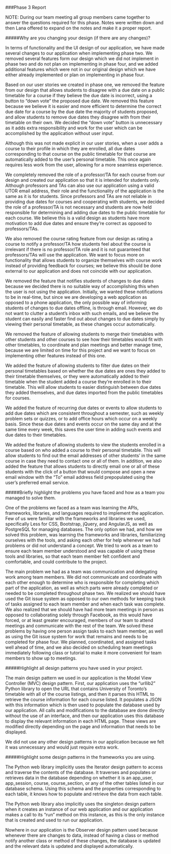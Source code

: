 ###Phase 3 Report

NOTE: During our team meeting all group members came together to answer the questions required for this phase. Notes were written down and then Lana offered to expand on the notes and make it a proper report.

#####Why are you changing your design (if there are any changes)?

In terms of functionality and the UI design of our application, we have made several changes to our application when implementing phase two. We removed several features form our design which we did not implement in phase two and do not plan on implementing in phase four, and we added additional features which were not in our original design which we have either already implemented or plan on implementing in phase four.

Based on our user stories we created in phase one, we removed the feature from our design that allows students to disagree with a due date on a public timetable for a course if they believe the due date is incorrect, using a button to “down vote” the proposed due date. We removed this feature because we believe it is easier and more efficient to determine the correct due date for a course by the due date the majority of students proposed, and allow students to remove due dates they disagree with from their timetable on their own. We decided the “down vote” button is unnecessary as it adds extra responsibility and work for the user which can be accomplished by the application without user input. 

Although this was not made explicit in our user stories, when a user adds a course to their profile in which they are enrolled, all due dates corresponding to that course on the public timetable for that course are automatically added to the user’s personal timetable. This once again requires less work from the user, allowing for a more seamless experience. 

We completely removed the role of a professor/TA for each course from our design and created our application so that it is intended for students only. Although professors and TAs can also use our application using a valid UTOR email address, their role and the functionality of the application is the same as it is for students. Since professors and TAs are not reliable in providing due dates for courses and cooperating with students, we decided the role of a professor/TA is not necessary and students are now held responsible for determining and adding due dates to the public timetable for each course. We believe this is a valid design as students have more motivation to add due dates and ensure they’re correct as opposed to professors/TAs. 

We also removed the course rating feature from our design as rating a course to notify a professor/TA how students feel about the course is irrelevant if there is no professor/TA role and it is not guaranteed that professors/TAs will use the application. We want to focus more on functionality that allows students to organize themselves with course work instead of providing feedback for courses; we believe this should be done external to our application and does not coincide with our application. 

We removed the feature that notifies students of changes to due dates because we decided there is no suitable way of accomplishing this when the user is not using the application. Initially, we wanted these notifications to be in real-time, but since we are developing a web application as opposed to a phone application, the only possible way of informing students of changes to due dates offline, is through email. However, we do not want to clutter a student’s inbox with such emails, and we believe the student can easily and faster find out about changes to due dates simply by viewing their personal timetable, as these changes occur automatically. 

We removed the feature of allowing students to merge their timetables with other students and other courses to see how their timetables would fit with other timetables, to coordinate and plan meetings and better manage time, because we are limited on time for this project and we want to focus on implementing other features instead of this one. 

We added the feature of allowing students to filter due dates on their personal timetables based on whether the due dates are ones they added to their timetable themselves, or they were automatically added to their timetable when the student added a course they’re enrolled in to their timetable. This will allow students to easier distinguish between due dates they added themselves, and due dates imported from the public timetables for courses.  

We added the feature of recurring due dates or events to allow students to add due dates which are consistent throughout a semester, such as weekly problem sets or quizzes, or to add office hours which occur on a weekly basis. Since these due dates and events occur on the same day and at the same time every week, this saves the user time in adding such events and due dates to their timetables. 

We added the feature of allowing students to view the students enrolled in a course based on who added a course to their personal timetable. This will allow students to find out the email addresses of other students’ in the same course in case they need to contact one or all of them. In addition, we also added the feature that allows students to directly email one or all of these students with the click of a button that would compose and open a new email window with the “To” email address field prepopulated using the user’s preferred email service.  

#####Briefly highlight the problems you have faced and how as a team you managed to solve them. 

One of the problems we faced as a team was learning the APIs, frameworks, libraries, and languages required to implement the application. Few of us were familiar with the frameworks and libraries we used, specifically Less for CSS, Bootstrap, jQuery, and AngularJS, as well as PostgreSQL for managing databases. The only option we had, and how we solved this problem, was learning the frameworks and libraries, familiarizing ourselves with the tools, and asking each other for help whenever we had problems or did not understand a concept. We tried to work as a team to ensure each team member understood and was capable of using these tools and libraries, so that each team member felt confident and comfortable, and could contribute to the project. 

The main problem we had as a team was communication and delegating work among team members. We did not communicate and coordinate with each other enough to determine who is responsible for completing which part of the application, as well as which parts were already completed or needed to be completed throughout phase two. We realized we should have used the Git issue system as opposed to our own methods for keeping track of tasks assigned to each team member and when each task was complete. We also realized that we should have had more team meetings in person as opposed to collaborating solely through Facebook, as this would have forced, or at least greater encouraged, members of our team to attend meetings and communicate with the rest of the team. We solved these problems by having one person assign tasks to each team member, as well as using the Git issue system for work that remains and needs to be completed for phase four. We planned, coordinated, and assigned tasks well ahead of time, and we also decided on scheduling team meetings immediately following class or tutorial to make it more convenient for team members to show up to meetings. 

#####Highlight all design patterns you have used in your project. 

The main design pattern we used in our application is the Model View Controller (MVC) design pattern. First, our application uses the “urllib2” Python library to open the URL that contains University of Toronto’s timetable with all of the course listings, and then it parses this HTML to retrieve the course information for each course listed. It populates a JSON with this information which is then used to populate the database used by our application. All calls and modifications to the database are done directly without the use of an interface, and then our application uses this database to display the relevant information in each HTML page. These views are modified directly depending on the page and information that needs to be displayed. 

We did not use any other design patterns in our application because we felt it was unnecessary and would just require extra work.      

#####Highlight some design patterns in the frameworks you are using. 

The Python web library implicitly uses the Iterator design pattern to access and traverse the contents of the database. It traverses and populates or retrieves data in the database depending on whether it is an app_user, app_session, course, course_section, or any of the other tables listed in our database schema. Using this schema and the properties corresponding to each table, it knows how to populate and retrieve the data from each table. 

The Python web library also implicitly uses the singleton design pattern when it creates an instance of our web application and our application makes a call to its “run” method on this instance, as this is the only instance that is created and used to run our application. 

Nowhere in our application is the Observer design pattern used because whenever there are changes to data, instead of having a class or method notify another class or method of these changes, the database is updated and the relevant data is updated and displayed automatically. 



